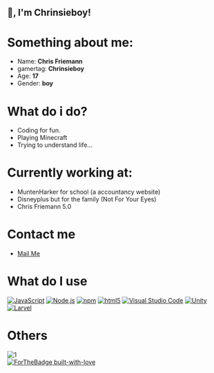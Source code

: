 ## 👋, I'm Chrinsieboy!

# Something about me:
- Name: **Chris Friemann**
- gamertag: **Chrinsieboy**
- Age: **17**
- Gender: **boy**

# What do i do?
- Coding for fun.
- Playing Minecraft
- Trying to understand life...

# Currently working at:
- MuntenHarker for school (a accountancy website)
- Disneyplus but for the family (Not For Your Eyes)
- Chris Friemann 5.0

# Contact me 
- [Mail Me](mailto:contact@chris.friemann.nl)

# What do I use
[<img alt="JavaScript" src="https://img.shields.io/badge/-JavaScript-edb200?style=flat-square&logo=javascript&logoColor=white" />](https://developer.mozilla.org/en-US/docs/Web/JavaScript) [<img alt="Node.js" src="https://img.shields.io/badge/-Node.js-43853d?style=flat-square&logo=Node.js&logoColor=white" />](https://nodejs.org) [<img alt="npm" src="https://img.shields.io/badge/-NPM-CB3837?style=flat-square&logo=npm&logoColor=white" />](https://npmjs.com) [<img alt="html5" src="https://img.shields.io/badge/-HTML5-E34F26?style=flat-square&logo=html5&logoColor=white" />](https://developer.mozilla.org/en-US/docs/Web/Guide/HTML/HTML5) [<img alt="Visual Studio Code" src="https://img.shields.io/badge/-Visual Studio Code-007ACC?style=flat-square&logo=visual-studio-code&logoColor=white" />](https://code.visualstudio.com/) [![Unity](https://img.shields.io/badge/Unity-57b9d3.svg?style=flat&logo=unity)](https://unity3d.com) [![Larvel](https://img.shields.io/badge/laravel-000000.svg?style=flat&logo=laravel)](https://laravel.com)

# Others
![1](https://github-readme-stats.vercel.app/api/top-langs/?username=Chrinsieboy&theme=blue-green)<br>
[![ForTheBadge built-with-love](http://ForTheBadge.com/images/badges/built-with-love.svg)](https://GitHub.com/Chrinsieboy/)
